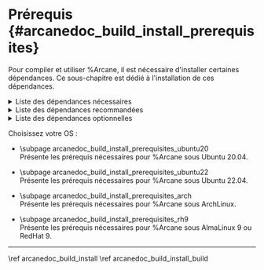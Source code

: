 # Prérequis {#arcanedoc_build_install_prerequisites}

Pour compiler et utiliser %Arcane, il est nécessaire d'installer certaines
dépendances. Ce sous-chapitre est dédié à l'installation de ces dépendances.

<details>
<summary>Liste des dépendances nécessaires</summary>
<table>
<tr><th>Nom de la dépendance <th>Version (Mini/Maxi) <th>Description
<tr><td>[GCC](https://gcc.gnu.org/) <td>11/ <td rowspan="3">Compilateur supportant le C++20
<tr><td>[CLang](https://clang.llvm.org/) <td>15/
<tr><td>[Visual Studio](https://visualstudio.microsoft.com/) <td>17.4/
<tr><td>[Make](https://www.gnu.org/software/make/) <td> <td>Système de génération d'exécutable
<tr><td>[CMake](https://cmake.org/) <td>3.21/ (3.26/ si utilisation de CUDA) <td>Système de build de projet
<tr><td>[DotNet](https://dotnet.microsoft.com/) <td>6/ <td>Pour la partie C#
<tr><td>[GLib](https://www.gtk.org/) <td> <td>Support du multi-threading
<tr><td>[LibXml2](http://www.xmlsoft.org/) <td> <td>Lecture des fichiers AXL/ARC
</table>
</details>


<details>
<summary>Liste des dépendances recommandées</summary>
<table>
<tr><th>Nom de la dépendance <th>Version (Mini/Maxi) <th>Description
<tr><td>[IntelTBB/oneTBB](https://www.intel.com/content/www/us/en/developer/tools/oneapi/onetbb.html) <td>2018/ <td>Support du multi-threading
<tr><td>[OpenMPI](https://www.open-mpi.org/) <td>2.0/ <td rowspan="2">Ou une autre implémentation qui supporte la norme MPI 3.1
<tr><td>[MPICH](https://www.mpich.org/) <td>3.2/
</table>
</details>


<details>
<summary>Liste des dépendances optionnelles</summary>
<table>
<tr><th>Nom de la dépendance <th>Version (Mini/Maxi) <th>Description
<tr><td>[HDF5](https://www.hdfgroup.org/solutions/hdf5/) <td>1.10/ <td>Bibliothèque de stockage de données
<tr><td>[Google Test](https://github.com/google/googletest) <td> <td>Bibliothèque de tests unitaires
<tr><td>[Ninja](https://ninja-build.org/) <td>1.10/ <td>Système de génération d'exécutable
<tr><td>[SWIG](https://www.swig.org/) <td>4.0/ <td>Bibliothèque permettant d'appeler le C++ d'%Arcane avec du C#
<tr><td>[Hypre](https://computing.llnl.gov/projects/hypre-scalable-linear-solvers-multigrid-methods) <td> <td>TODO
<tr><td>[PETSc](https://gitlab.com/petsc/petsc) <td> <td>TODO
<tr><td>[Trilinos](https://trilinos.github.io/) <td> <td>TODO
<tr><td>[Zoltan](https://github.com/sandialabs/Zoltan) <td> <td>Bibliothèque permettant d'équilibrage de charge
<tr><td>[Doxygen](https://doxygen.nl/) <td>1.9.1/1.9.8 <td>Génération de la documentation
</table>
</details>

Choisissez votre OS :

- \subpage arcanedoc_build_install_prerequisites_ubuntu20 <br>
  Présente les prérequis nécessaires pour %Arcane sous Ubuntu 20.04.

- \subpage arcanedoc_build_install_prerequisites_ubuntu22 <br>
  Présente les prérequis nécessaires pour %Arcane sous Ubuntu 22.04.

- \subpage arcanedoc_build_install_prerequisites_arch <br>
  Présente les prérequis nécessaires pour %Arcane sous ArchLinux.

- \subpage arcanedoc_build_install_prerequisites_rh9 <br>
  Présente les prérequis nécessaires pour %Arcane sous AlmaLinux 9 ou RedHat 9.

____

<div class="section_buttons">
<span class="back_section_button">
\ref arcanedoc_build_install
</span>
<span class="next_section_button">
\ref arcanedoc_build_install_build
</span>
</div>
